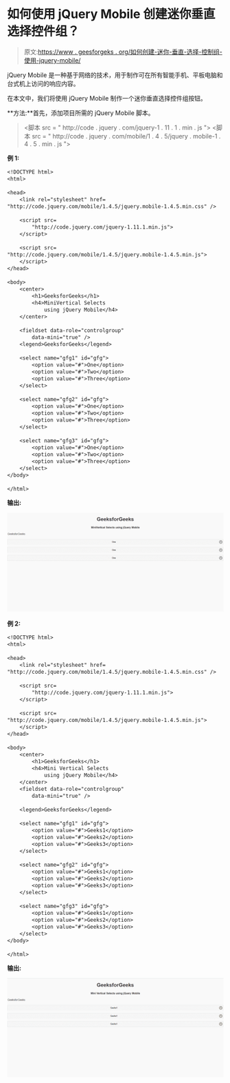# 如何使用 jQuery Mobile 创建迷你垂直选择控件组？

> 原文:[https://www . geesforgeks . org/如何创建-迷你-垂直-选择-控制组-使用-jquery-mobile/](https://www.geeksforgeeks.org/how-to-create-mini-vertical-selects-controlgroups-using-jquery-mobile/)

jQuery Mobile 是一种基于网络的技术，用于制作可在所有智能手机、平板电脑和台式机上访问的响应内容。

在本文中，我们将使用 jQuery Mobile 制作一个迷你垂直选择控件组按钮。

**方法:**首先，添加项目所需的 jQuery Mobile 脚本。

> <link rel="”stylesheet”" href="”http://code.jquery.com/mobile/1.4.5/jquery.mobile-1.4.5.min.css”">
> <脚本 src = " http://code . jquery . com/jquery-1 . 11 . 1 . min . js "></脚本>
> <脚本 src = " http://code . jquery . com/mobile/1 . 4 . 5/jquery . mobile-1 . 4 . 5 . min . js "></脚本>

**例 1:**

```
<!DOCTYPE html>
<html>

<head>
    <link rel="stylesheet" href=
"http://code.jquery.com/mobile/1.4.5/jquery.mobile-1.4.5.min.css" />

    <script src=
        "http://code.jquery.com/jquery-1.11.1.min.js">
    </script>

    <script src=
"http://code.jquery.com/mobile/1.4.5/jquery.mobile-1.4.5.min.js">
    </script>
</head>

<body>
    <center>
        <h1>GeeksforGeeks</h1>
        <h4>MiniVertical Selects
            using jQuery Mobile</h4>
    </center>

    <fieldset data-role="controlgroup" 
        data-mini="true" />
    <legend>GeeksforGeeks</legend>

    <select name="gfg1" id="gfg">
        <option value="#">One</option>
        <option value="#">Two</option>
        <option value="#">Three</option>
    </select>

    <select name="gfg2" id="gfg">
        <option value="#">One</option>
        <option value="#">Two</option>
        <option value="#">Three</option>
    </select>

    <select name="gfg3" id="gfg">
        <option value="#">One</option>
        <option value="#">Two</option>
        <option value="#">Three</option>
    </select>
</body>

</html>
```

**输出:**

![](img/afc7faa5f168ec8eac7d5e3b67db8f06.png)

**例 2:**

```
<!DOCTYPE html>
<html>

<head>
    <link rel="stylesheet" href=
"http://code.jquery.com/mobile/1.4.5/jquery.mobile-1.4.5.min.css" />

    <script src=
        "http://code.jquery.com/jquery-1.11.1.min.js">
    </script>

    <script src=
"http://code.jquery.com/mobile/1.4.5/jquery.mobile-1.4.5.min.js">
    </script>
</head>

<body>
    <center>
        <h1>GeeksforGeeks</h1>
        <h4>Mini Vertical Selects
            using jQuery Mobile</h4>
    </center>
    <fieldset data-role="controlgroup"
        data-mini="true" />

    <legend>GeeksforGeeks</legend>

    <select name="gfg1" id="gfg">
        <option value="#">Geeks1</option>
        <option value="#">Geeks2</option>
        <option value="#">Geeks3</option>
    </select>

    <select name="gfg2" id="gfg">
        <option value="#">Geeks1</option>
        <option value="#">Geeks2</option>
        <option value="#">Geeks3</option>
    </select>

    <select name="gfg3" id="gfg">
        <option value="#">Geeks1</option>
        <option value="#">Geeks2</option>
        <option value="#">Geeks3</option>
    </select>
</body>

</html>
```

**输出:**

![](img/cc01c2db0195c745b89f7986dddeaee0.png)